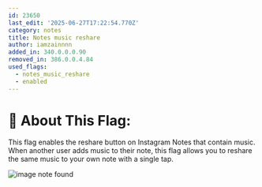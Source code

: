 ```yaml
---
id: 23650
last_edit: '2025-06-27T17:22:54.770Z'
category: notes
title: Notes music reshare
author: iamzainnnn
added_in: 340.0.0.0.90
removed_in: 386.0.0.4.84
used_flags:
  - notes_music_reshare
  - enabled
---
```


# 📝 About This Flag:
This flag enables the reshare button on Instagram Notes that contain music. When another user adds music to their note, this flag allows you to reshare the same music to your own note with a single tap.

![image note found](IMG_20250627_224507.jpg)